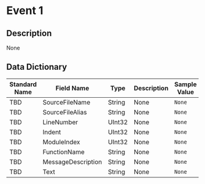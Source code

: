 # Event 1

## Description
None

## Data Dictionary
|Standard Name|Field Name|Type|Description|Sample Value|
|---|---|---|---|---|
|TBD|SourceFileName|String|None|`None`|
|TBD|SourceFileAlias|String|None|`None`|
|TBD|LineNumber|UInt32|None|`None`|
|TBD|Indent|UInt32|None|`None`|
|TBD|ModuleIndex|UInt32|None|`None`|
|TBD|FunctionName|String|None|`None`|
|TBD|MessageDescription|String|None|`None`|
|TBD|Text|String|None|`None`|
